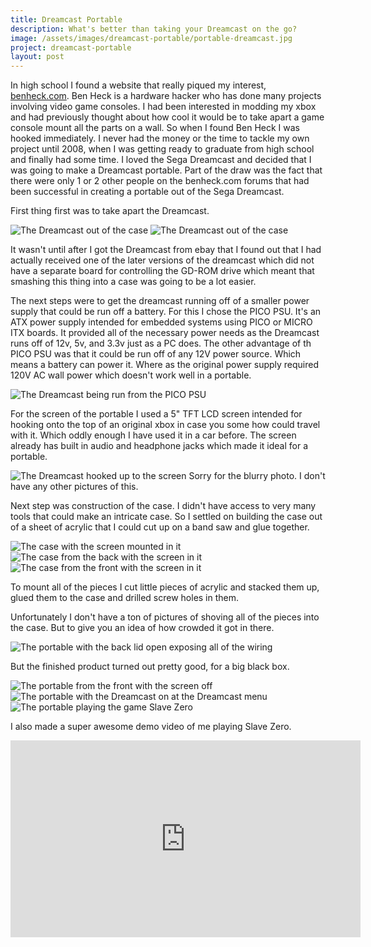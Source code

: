 ```yaml
---
title: Dreamcast Portable
description: What's better than taking your Dreamcast on the go?
image: /assets/images/dreamcast-portable/portable-dreamcast.jpg
project: dreamcast-portable
layout: post
---
```


In high school I found a website that really piqued my interest, [benheck.com](http://benheck.com). Ben Heck is a hardware hacker who has done many projects involving video game consoles. I had been interested in modding my xbox and had previously thought about how cool it would be to take apart a game console mount all the parts on a wall. So when I found Ben Heck I was hooked immediately. I never had the money or the time to tackle my own project until 2008, when I was getting ready to graduate from high school and finally had some time. I loved the Sega Dreamcast and decided that I was going to make a Dreamcast portable. Part of the draw was the fact that there were only 1 or 2 other people on the benheck.com forums that had been successful in creating a portable out of the Sega Dreamcast.

First thing first was to take apart the Dreamcast.

![The Dreamcast out of the case](/assets/images/dreamcast-portable/dreamcast-only.jpg)
![The Dreamcast out of the case](/assets/images/dreamcast-portable/dreamcast-pcb.jpg)

It wasn't until after I got the Dreamcast from ebay that I found out that I had actually received one of the later versions of the dreamcast which did not have a separate board for controlling the GD-ROM drive which meant that smashing this thing into a case was going to be a lot easier.

The next steps were to get the dreamcast running off of a smaller power supply that could be run off a battery. For this I chose the PICO PSU. It's an ATX power supply intended for embedded systems using PICO or MICRO ITX boards. It provided all of the necessary power needs as the Dreamcast runs off of 12v, 5v, and 3.3v just as a PC does. The other advantage of th PICO PSU was that it could be run off of any 12V power source. Which means a battery can power it. Where as the original power supply required 120V AC wall power which doesn't work well in a portable.

![The Dreamcast being run from the PICO PSU](/assets/images/dreamcast-portable/dreamcast-parts.jpg)

For the screen of the portable I used a 5" TFT LCD screen intended for hooking onto the top of an original xbox in case you some how could travel with it. Which oddly enough I have used it in a car before. The screen already has built in audio and headphone jacks which made it ideal for a portable.

![The Dreamcast hooked up to the screen](/assets/images/dreamcast-portable/system-out-of-box.jpg)
Sorry for the blurry photo. I don't have any other pictures of this.

Next step was construction of the case. I didn't have access to very many tools that could make an intricate case. So I settled on building the case out of a sheet of acrylic that I could cut up on a band saw and glue together.

![The case with the screen mounted in it](/assets/images/dreamcast-portable/case-mounted-angle.jpg)
![The case from the back with the screen in it](/assets/images/dreamcast-portable/case-mounted-back.jpg)
![The case from the front with the screen in it](/assets/images/dreamcast-portable/case-mounted.jpg)

To mount all of the pieces I cut little pieces of acrylic and stacked them up, glued them to the case and drilled screw holes in them.

Unfortunately I don't have a ton of pictures of shoving all of the pieces into the case. But to give you an idea of how crowded it got in there.

![The portable with the back lid open exposing all of the wiring](/assets/images/dreamcast-portable/portable-inside.jpg)

But the finished product turned out pretty good, for a big black box.

![The portable from the front with the screen off](/assets/images/dreamcast-portable/portable-screen-off.jpg)
![The portable with the Dreamcast on at the Dreamcast menu](/assets/images/dreamcast-portable/portable-menu.jpg)
![The portable playing the game Slave Zero](/assets/images/dreamcast-portable/portable-slave-zero.jpg)

I also made a super awesome demo video of me playing Slave Zero.

<iframe width="560" height="315" src="https://www.youtube.com/embed/xXfVpkp2chg" frameborder="0" allowfullscreen></iframe>

